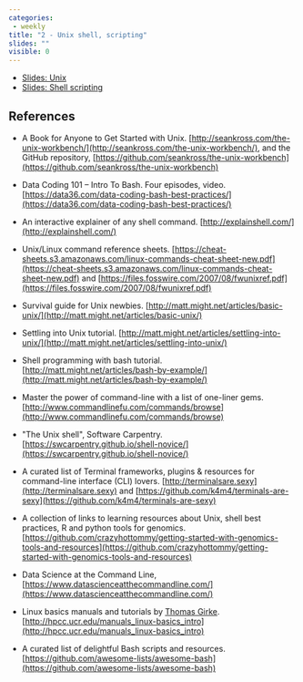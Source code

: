 ```yaml
---
categories:
 - weekly
title: "2 - Unix shell, scripting"
slides: ""
visible: 0
---
```


- [Slides: Unix]({{site.baseurl}}/assets/02_Unix/01_Unix.pdf)  
- [Slides: Shell scripting]({{site.baseurl}}/assets/02_Unix/02_Scripting.pdf)  

## References

- A Book for Anyone to Get Started with Unix. [http://seankross.com/the-unix-workbench/](http://seankross.com/the-unix-workbench/), and the GitHub repository, [https://github.com/seankross/the-unix-workbench](https://github.com/seankross/the-unix-workbench)

- Data Coding 101 – Intro To Bash. Four episodes, video. [https://data36.com/data-coding-bash-best-practices/](https://data36.com/data-coding-bash-best-practices/)

- An interactive explainer of any shell command. [http://explainshell.com/](http://explainshell.com/) 

- Unix/Linux command reference sheets. [https://cheat-sheets.s3.amazonaws.com/linux-commands-cheat-sheet-new.pdf](https://cheat-sheets.s3.amazonaws.com/linux-commands-cheat-sheet-new.pdf) and [https://files.fosswire.com/2007/08/fwunixref.pdf](https://files.fosswire.com/2007/08/fwunixref.pdf) 

- Survival guide for Unix newbies. [http://matt.might.net/articles/basic-unix/](http://matt.might.net/articles/basic-unix/) 

- Settling into Unix tutorial. [http://matt.might.net/articles/settling-into-unix/](http://matt.might.net/articles/settling-into-unix/) 

- Shell programming with bash tutorial. [http://matt.might.net/articles/bash-by-example/](http://matt.might.net/articles/bash-by-example/) 

- Master the power of command-line with a list of one-liner gems. [http://www.commandlinefu.com/commands/browse](http://www.commandlinefu.com/commands/browse) 

- "The Unix shell", Software Carpentry. [https://swcarpentry.github.io/shell-novice/](https://swcarpentry.github.io/shell-novice/) 

- A curated list of Terminal frameworks, plugins & resources for command-line interface (CLI) lovers. [http://terminalsare.sexy](http://terminalsare.sexy) and [https://github.com/k4m4/terminals-are-sexy](https://github.com/k4m4/terminals-are-sexy) 

- A collection of links to learning resources about Unix, shell best practices, R and python tools for genomics. [https://github.com/crazyhottommy/getting-started-with-genomics-tools-and-resources](https://github.com/crazyhottommy/getting-started-with-genomics-tools-and-resources) 

- Data Science at the Command Line, [https://www.datascienceatthecommandline.com/](https://www.datascienceatthecommandline.com/)

- Linux basics manuals and tutorials by [Thomas Girke](http://girke.bioinformatics.ucr.edu/). [http://hpcc.ucr.edu/manuals_linux-basics_intro](http://hpcc.ucr.edu/manuals_linux-basics_intro)

- A curated list of delightful Bash scripts and resources. [https://github.com/awesome-lists/awesome-bash](https://github.com/awesome-lists/awesome-bash)
